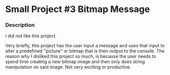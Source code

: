 # Small Project #3 Bitmap Message

### Description
I did not like this project. 

Very briefly, this project has the user input a message and uses that input to alter a predefined "picture" or bitmap 
that is then output to the console. The reason why I disliked this project so much, is because the user needs to spend
time creating a new bitmap image and then only does string manipulation on said image. Not very exciting or productive. 